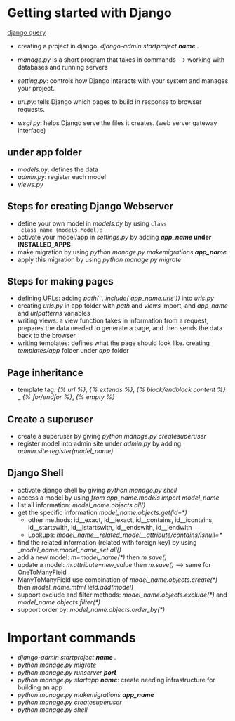 # Getting started with Django
[django query](https://docs.djangoproject.com/en/2.2/topics/db/queries/)
- creating a project in django: _django-admin startproject __name__ ._
- _manage.py_ is a short program that takes in commands --> working with databases and running servers

- _setting.py_: controls how Django interacts with your system and manages your project.
- _url.py_: tells Django which pages to build in response to browser requests.
- _wsgi.py_: helps Django serve the files it creates. (web server gateway interface)

## under app folder
- _models.py_: defines the data
- _admin.py_: register each model
- _views.py_

## Steps for creating Django Webserver
- define your own model in _models.py_ by using `class _class_name_(models.Model):`
- activate your model/app in _settings.py_ by adding ___app_name_ under INSTALLED_APPS__
- make migration by using _python manage.py makemigrations __app_name___
- apply this migration by using _python manage.py migrate_

## Steps for making pages
- defining URLs: adding _path('', include('_app_name_.urls'))_ into _urls.py_
- creating _urls.py_ in app folder with _path_ and _views_ import, and _app_name_ and _urlpatterns_ variables
- writing views: a view function takes in information from a request, prepares the data needed to generate a page,
and then sends the data back to the browser
- writing templates: defines what the page should look like. creating _templates/app_ folder under _app_ folder

## Page inheritance
- template tag: _{% url %}_, _{% extends %}_, _{% block/endblock content %}_
_ _{% for/endfor %}_, _{% empty %}_

## Create a superuser
- create a superuser by giving _python manage.py createsuperuser_
- register model into admin site under _admin.py_ by adding _admin.site.register(_model_name_)_

## Django Shell
- activate django shell by giving _python manage.py shell_
- access a model by using _from _app_name_.models import _model_name__
- list all information: __model_name_.objects.all()_
- get the specific information __model_name_.objects.get(id=*)_
  - other methods: id__exact, id__iexact, id__contains, id__icontains, id__startswith, id__istartswith, id__endswith, id__iendwith
  - Lookups: __model_name__related_model__attribute/contains/isnull_=*_
- find the related information (related with foreign key) by using __model_name_._model_name_set.all()_
- add a new model: _m=_model_name_(*)_ then _m.save()_
- update a model: _m.attribute=_new_value__ then _m.save()_ --> same for OneToManyField
- ManyToManyField use combination of __model_name_.objects.create(*)_ then __model_name_._mtmField_.add(_model_)_
- support exclude and filter methods: __model_name_.objects.exclude(*)_ and __model_name_.objects.filter(*)_
- support order by: __model_name_.objects.order_by(*)_

# Important commands
- _django-admin startproject __name__ ._
- _python manage.py migrate_
- _python manage.py runserver __port___
- _python manage.py startapp __name___: create needing infrastructure for building an app
- _python manage.py makemigrations __app_name___
- _python manage.py createsuperuser_
- _python manage.py shell_
